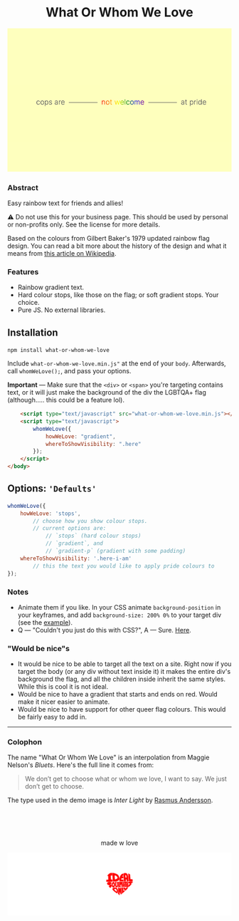 <h1 align="center">What Or Whom We Love</h1>

![example](example.png "example")

### Abstract
Easy rainbow text for friends and allies!

⚠️ Do not use this for your business page. This should be used by personal or non-profits only. See the license for more details.

Based on the colours from Gilbert Baker's 1979 updated rainbow flag design. You can read a bit more about the history of the design and what it means from [this article on Wikipedia](https://en.wikipedia.org/wiki/Rainbow_flag_%28LGBT_movement%29).

### Features
- Rainbow gradient text.
- Hard colour stops, like those on the flag; or soft gradient stops. Your choice.
- Pure JS. No external libraries.

Installation
----

`npm install what-or-whom-we-love`

Include `what-or-whom-we-love.min.js"` at the end of your `body`. Afterwards, call `whomWeLove();`, and pass your options.

**Important** — Make sure that the `<div>` or `<span>` you're targeting contains text, or it will just make the background of the div the LGBTQA+ flag (although..... this could be a feature lol).

```html
	<script type="text/javascript" src="what-or-whom-we-love.min.js"></script>
	<script type="text/javascript">
		whomWeLove({
			howWeLove: "gradient",
			whereToShowVisibility: ".here"
		});
	</script>
</body>
```

Options: `'Defaults'`
---

```js
whomWeLove({
	howWeLove: 'stops',
		// choose how you show colour stops.
		// current options are:
			// `stops` (hard colour stops)
			// `gradient`, and
			// `gradient-p` (gradient with some padding)
	whereToShowVisibility: '.here-i-am'
		// this the text you would like to apply pride colours to
});
```

### Notes
- Animate them if you like. In your CSS animate `background-position` in your keyframes, and add `background-size: 200% 0%` to your target div (see the [example](example.html)).
- Q — "Couldn't you just do this with CSS?", A — Sure. [Here](dist/what-or-whom-we-love.css).

### "Would be nice"s
- It would be nice to be able to target all the text on a site. Right now if you target the body (or any div without text inside it) it makes the entire div's background the flag, and all the children inside inherit the same styles. While this is cool it is not ideal.
- Would be nice to have a gradient that starts and ends on red. Would make it nicer easier to animate.
- Would be nice to have support for other queer flag colours. This would be fairly easy to add in.

---

### Colophon
The name "What Or Whom We Love" is an interpolation from Maggie Nelson's *Bluets*. Here's the full line it comes from:
> We don’t get to choose what or whom we love, I want to say. We just don’t get to choose.

The type used in the demo image is *Inter Light* by [Rasmus Andersson](https://rsms.me/inter/).

<br/><br/><br/>

<p align="center">made w love</p>
<a href="https://isoradio.to" target="_blank" align="center"><img src="iso.png" alt="4us"/></a>
